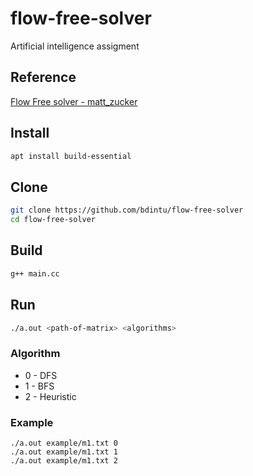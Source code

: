 # flow-free-solver
Artificial intelligence assigment

## Reference
[Flow Free solver - matt_zucker](https://mzucker.github.io/2016/08/28/flow-solver.html)

## Install
```sh
apt install build-essential
```

## Clone
```sh
git clone https://github.com/bdintu/flow-free-solver
cd flow-free-solver
```

## Build
```sh
g++ main.cc
```

## Run
```sh
./a.out <path-of-matrix> <algorithms>
```

### Algorithm
- 0 - DFS
- 1 - BFS
- 2 - Heuristic

### Example
```
./a.out example/m1.txt 0
./a.out example/m1.txt 1
./a.out example/m1.txt 2
```
